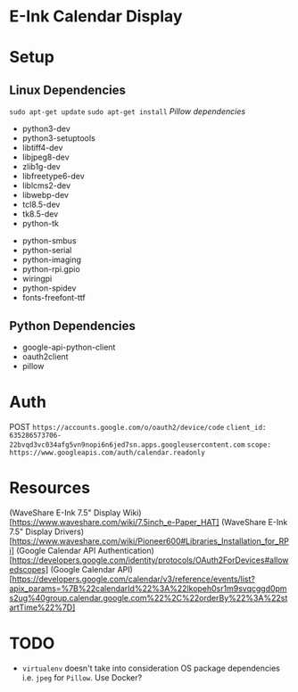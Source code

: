 # E-Ink Calendar Display

# Setup
## Linux Dependencies
`sudo apt-get update`
`sudo apt-get install`
*Pillow dependencies*
- python3-dev
- python3-setuptools
- libtiff4-dev
- libjpeg8-dev
- zlib1g-dev 
- libfreetype6-dev
- liblcms2-dev
- libwebp-dev
- tcl8.5-dev
- tk8.5-dev
- python-tk

<!-- - python-dev -->
- python-smbus
- python-serial
- python-imaging
- python-rpi.gpio
- wiringpi
- python-spidev
- fonts-freefont-ttf

## Python Dependencies
- google-api-python-client
- oauth2client
- pillow

# Auth
POST
`https://accounts.google.com/o/oauth2/device/code`
`client_id: 635286573706-22bvqd3vc034afg5vn9nopi6n6jed7sn.apps.googleusercontent.com`
`scope: https://www.googleapis.com/auth/calendar.readonly`

# Resources
(WaveShare E-Ink 7.5" Display Wiki)[https://www.waveshare.com/wiki/7.5inch_e-Paper_HAT]
(WaveShare E-Ink 7.5" Display Drivers)[https://www.waveshare.com/wiki/Pioneer600#Libraries_Installation_for_RPi]
(Google Calendar API Authentication)[https://developers.google.com/identity/protocols/OAuth2ForDevices#allowedscopes]
(Google Calendar API)[https://developers.google.com/calendar/v3/reference/events/list?apix_params=%7B%22calendarId%22%3A%22lkopeh0sr1m9svqcggd0pms2ug%40group.calendar.google.com%22%2C%22orderBy%22%3A%22startTime%22%7D]

# TODO
- `virtualenv` doesn't take into consideration OS package dependencies i.e. `jpeg` for `Pillow`. Use Docker?